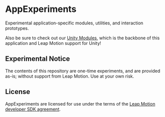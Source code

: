 # AppExperiments

Experimental application-specific modules, utilities, and interaction prototypes.

Also be sure to check out our [Unity Modules][unitymodules], which is the backbone of this application and Leap Motion support for Unity!

## Experimental Notice

The contents of this repository are one-time experiments, and are provided as-is; without support from Leap Motion.  Use at your own risk.

## License

AppExperiments are licensed for use under the terms of the [Leap Motion developer SDK agreement][sdkagreement].


[unitymodules]: https://github.com/leapmotion/UnityModules "Leap Motion Unity Modules"
[sdkagreement]: https://developer.leapmotion.com/sdk_agreement "Leap Motion Developer SDK Agreement"
